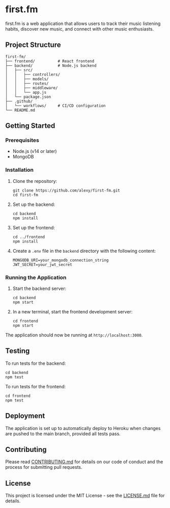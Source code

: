 # first.fm

first.fm is a web application that allows users to track their music listening habits, discover new music, and connect with other music enthusiasts.

## Project Structure

```
first-fm/
├── frontend/          # React frontend
├── backend/           # Node.js backend
│   ├── src/
│   │   ├── controllers/
│   │   ├── models/
│   │   ├── routes/
│   │   ├── middleware/
│   │   └── app.js
│   └── package.json
├── .github/
│   └── workflows/     # CI/CD configuration
└── README.md
```

## Getting Started

### Prerequisites

- Node.js (v14 or later)
- MongoDB

### Installation

1. Clone the repository:
   ```
   git clone https://github.com/alexy/first-fm.git
   cd first-fm
   ```

2. Set up the backend:
   ```
   cd backend
   npm install
   ```

3. Set up the frontend:
   ```
   cd ../frontend
   npm install
   ```

4. Create a `.env` file in the `backend` directory with the following content:
   ```
   MONGODB_URI=your_mongodb_connection_string
   JWT_SECRET=your_jwt_secret
   ```

### Running the Application

1. Start the backend server:
   ```
   cd backend
   npm start
   ```

2. In a new terminal, start the frontend development server:
   ```
   cd frontend
   npm start
   ```

The application should now be running at `http://localhost:3000`.

## Testing

To run tests for the backend:
```
cd backend
npm test
```

To run tests for the frontend:
```
cd frontend
npm test
```

## Deployment

The application is set up to automatically deploy to Heroku when changes are pushed to the main branch, provided all tests pass.

## Contributing

Please read [CONTRIBUTING.md](CONTRIBUTING.md) for details on our code of conduct and the process for submitting pull requests.

## License

This project is licensed under the MIT License - see the [LICENSE.md](LICENSE.md) file for details.
